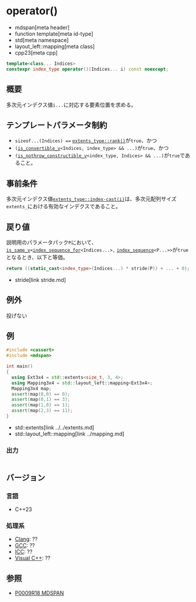 # operator()
* mdspan[meta header]
* function template[meta id-type]
* std[meta namespace]
* layout_left::mapping[meta class]
* cpp23[meta cpp]

```cpp
template<class... Indices>
constexpr index_type operator()(Indices... i) const noexcept;
```

## 概要
多次元インデクス値`i...`に対応する要素位置を求める。


## テンプレートパラメータ制約
- `sizeof...(Indices) ==` [`extents_type::rank()`](../../extents/rank.md)が`true`、かつ
- `(`[`is_convertible_v`](/reference/type_traits/is_convertible.md)`<Indices, index_type> && ...)`が`true`、かつ
- `(`[`is_nothrow_constructible_v`](/reference/type_traits/is_nothrow_constructible.md)`<index_type, Indices> && ...)`が`true`であること。


## 事前条件
多次元インデクス値[`extents_type::index-cast(i)`](../../extents/index-cast.md)は、多次元配列サイズ`extents_`における有効なインデクスであること。


## 戻り値
説明用のパラメータパック`P`において、[`is_same_v`](/reference/type_traits/is_same.md)`<`[`index_sequence_for`](/reference/utility/index_sequence_for.md)`<Indices...>,` [`index_sequence`](/reference/utility/index_sequence.md)`<P...>>`が`true`となるとき、以下と等価。

```cpp
return ((static_cast<index_type>(Indices...) * stride(P)) + ... + 0);
```
* stride[link stride.md]


## 例外
投げない


## 例
```cpp example
#include <cassert>
#include <mdspan>

int main()
{
  using Ext3x4 = std::extents<size_t, 3, 4>;
  using Mapping3x4 = std::layout_left::mapping<Ext3x4>;
  Mapping3x4 map;
  assert(map(0,0) == 0);
  assert(map(0,1) == 3);
  assert(map(1,0) == 1);
  assert(map(2,3) == 11);
}
```
* std::extents[link ../../extents.md]
* std::layout_left::mapping[link ../mapping.md]

### 出力
```
```


## バージョン
### 言語
- C++23

### 処理系
- [Clang](/implementation.md#clang): ??
- [GCC](/implementation.md#gcc): ??
- [ICC](/implementation.md#icc): ??
- [Visual C++](/implementation.md#visual_cpp): ??


## 参照
- [P0009R18 MDSPAN](https://www.open-std.org/jtc1/sc22/wg21/docs/papers/2022/p0009r18.html)
